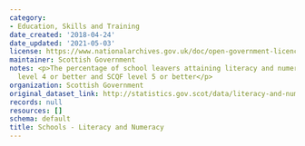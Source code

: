 ```yaml
---
category:
- Education, Skills and Training
date_created: '2018-04-24'
date_updated: '2021-05-03'
license: https://www.nationalarchives.gov.uk/doc/open-government-licence/version/3/
maintainer: Scottish Government
notes: <p>The percentage of school leavers attaining literacy and numeracy at SCQF
  level 4 or better and SCQF level 5 or better</p>
organization: Scottish Government
original_dataset_link: http://statistics.gov.scot/data/literacy-and-numeracy
records: null
resources: []
schema: default
title: Schools - Literacy and Numeracy
---
```

